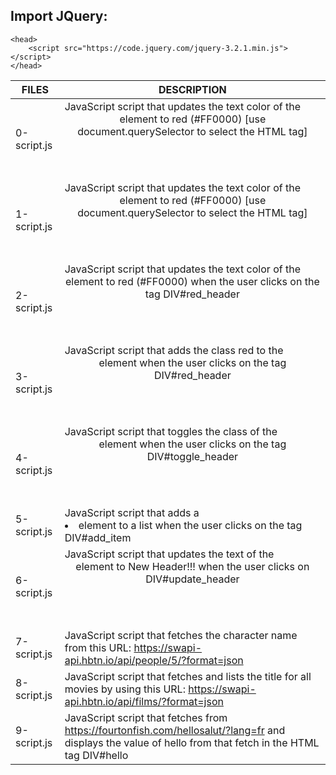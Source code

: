 ## Import JQuery:
    <head>
        <script src="https://code.jquery.com/jquery-3.2.1.min.js"></script>
    </head>
| FILES  | DESCRIPTION |
| ------------- | ------------- |
| 0-script.js | JavaScript script that updates the text color of the <header> element to red (#FF0000) [use document.querySelector to select the HTML tag] |
| 1-script.js | JavaScript script that updates the text color of the <header> element to red (#FF0000) [use document.querySelector to select the HTML tag] |
| 2-script.js | JavaScript script that updates the text color of the <header> element to red (#FF0000) when the user clicks on the tag DIV#red_header |
| 3-script.js | JavaScript script that adds the class red to the <header> element when the user clicks on the tag DIV#red_header |
| 4-script.js | JavaScript script that toggles the class of the <header> element when the user clicks on the tag DIV#toggle_header |
| 5-script.js | JavaScript script that adds a <li> element to a list when the user clicks on the tag DIV#add_item |
| 6-script.js | JavaScript script that updates the text of the <header> element to New Header!!! when the user clicks on DIV#update_header |
| 7-script.js | JavaScript script that fetches the character name from this URL: https://swapi-api.hbtn.io/api/people/5/?format=json |
| 8-script.js | JavaScript script that fetches and lists the title for all movies by using this URL: https://swapi-api.hbtn.io/api/films/?format=json |
| 9-script.js | JavaScript script that fetches from https://fourtonfish.com/hellosalut/?lang=fr and displays the value of hello from that fetch in the HTML tag DIV#hello |
